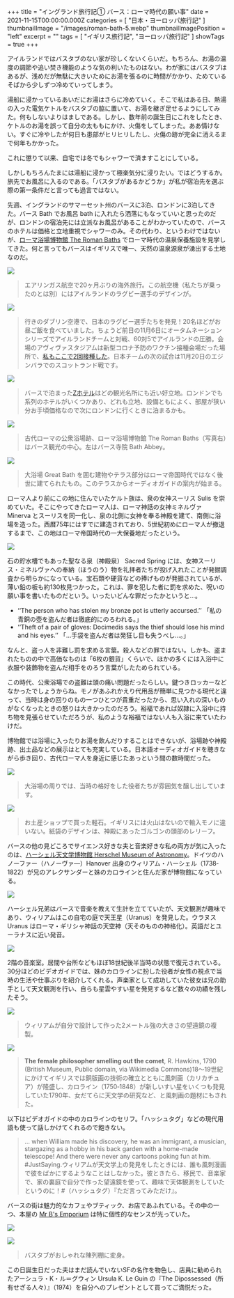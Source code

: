 +++
title = "イングランド旅行記① バース：ローマ時代の願い事"
date = 2021-11-15T00:00:00.000Z
categories = [ "日本・ヨーロッパ旅行記" ]
thumbnailImage = "/images/roman-bath-5.webp"
thumbnailImagePosition = "left"
excerpt = ""
tags = [ "イギリス旅行記", "ヨーロッパ旅行記" ]
showTags = true
+++

アイルランドではバスタブのない家が珍しくないくらいだ。もちろん、お湯の温度の調節や追い焚き機能のような気の利いたものはない。わが家にはバスタブはあるが、浅めだが無駄に大きいためにお湯を張るのに時間がかかり、ためているそばから少しずつ冷めていってしまう。

<!--more-->

湯船に浸かっているあいだにお湯はさらに冷めていく。そこで私はある日、熱湯の入った電気ケトルをバスタブの脇に置いて、お湯を継ぎ足せるようにしてみた。何もしないよりはましである。しかし、数年前の誕生日にこれをしたとき、ケトルのお湯を誤って自分の太ももにかけ、火傷をしてしまった。ああ情けない。すぐに冷やしたが何日も患部がヒリヒリしたし、火傷の跡が完全に消えるまで何年もかかった。

これに懲りて以来、自宅では冬でもシャワーで済ますことにしている。

しかしもちろんたまには湯船に浸かって極楽気分に浸りたい。ではどうするか。旅先でお風呂に入るのである。「バスタブがあるかどうか」が私が宿泊先を選ぶ際の第一条件だと言っても過言ではない。

先週、イングランドのサマーセット州のバースに3泊、ロンドンに3泊してきた。バース Bath でお風呂 bath に入れたら洒落にもなっていいと思ったのだが、ロンドンの宿泊先には立派なお風呂があることがわかっていたので、バースのホテルは価格と立地重視でシャワーのみ。その代わり、というわけではないが、[ローマ浴場博物館 The Roman Baths](https://www.romanbaths.co.uk/) でローマ時代の温泉保養施設を見学してきた。何と言ってもバースはイギリスで唯一、天然の温泉源泉が湧出する土地なのだ。

![](/images/aerlingus-rugby.webp)

> エアリンガス航空で20ヶ月ぶりの海外旅行。この航空機（私たちが乗ったのとは別）にはアイルランドのラグビー選手のデザインが。

![](/images/japanese-rugby-team.webp)

> 行きのダブリン空港で、日本のラグビー選手たちを発見！20名ほどがお昼ご飯を食べていました。ちょうど前日の11月6日にオータムネーションシリーズでアイルランドチームと対戦、60対5でアイルランドの圧勝。会場のアヴィヴァスタジアムは新型コロナ予防のワクチン接種会場だった場所で、[私もここで2回接種した](https://www.riastra.com/2021/06/%E4%B8%80%E5%9B%9E%E7%9B%AE%E3%81%AE%E3%83%AF%E3%82%AF%E3%83%81%E3%83%B3%E6%8E%A5%E7%A8%AE%E3%82%92%E3%81%97%E3%81%A6%E3%81%8D%E3%81%9F/)。日本チームの次の試合は11月20日のエジンバラでのスコットランド戦です。

![](/images/z-hotel.webp)

> バースで泊まった[Zホテル](https://www.thezhotels.com/)はどの観光名所にも近い好立地。ロンドンでも系列のホテルがいくつかあり、どれも立地、設備ともによく、部屋が狭い分お手頃価格なので次にロンドンに行くときに泊まるかも。

![](/images/roman-bath.webp)

> 古代ローマの公衆浴場跡、ローマ浴場博物館 The Roman Baths（写真右）はバース観光の中心。左はバース寺院 Bath Abbey。

![](/images/roman-bath-5.webp)

> 大浴場 Great Bath を囲む建物やテラス部分はローマ帝国時代ではなく後世に建てられたもの。このテラスからオーディオガイドの案内が始まる。

ローマ人より前にこの地に住んでいたケルト族は、泉の女神スーリス Sulis を崇めていた。そこにやってきたローマ人は、ローマ神話の女神ミネルヴァ Minerva とスーリスを同一化し、泉の北側に女神を奉る神殿を建て、南側に浴場を造った。西暦75年にはすでに建造されており、5世紀初めにローマ人が撤退するまで、この地はローマ帝国時代の一大保養地だったという。

![](/images/roman-bath-4.webp)

石の貯水槽でもあった聖なる泉（神殿泉） Sacred Spring には、女神スーリス・ミネルヴァへの奉納（ほうのう）物を礼拝者たちが投げ入れたことが発掘調査から明らかになっている。宝石類や硬貨などの捧げものが発掘されているが、薄い鉛の板も約130枚見つかった。これは、罪を犯した者に罰を求めた、呪いの願い事を書いたものだという。いったいどんな罪だったかというと...。

* ‘‘The person who has stolen my bronze pot is utterly accursed.’’ 「私の青銅の壺を盗んだ者は徹底的にのろわれる。」
* ‘‘Theft of a pair of gloves: Docimedis says the thief should lose his mind and his eyes.’’ 「...手袋を盗んだ者は発狂し目も失うべし…。」

なんと、盗っ人を非難し罰を求める言葉。殺人などの罪ではない。しかも、盗まれたものの中で高価なものは「6枚の銀貨」くらいで、ほかの多くには入浴中に衣服や装飾物を盗んだ相手をのろう言葉がしたためられている。

この時代、公衆浴場での盗難は頭の痛い問題だったらしい。鍵つきロッカーなどなかったでしょうからね。モノがあふれかえり代用品が簡単に見つかる現代と違って、当時は身の回りのもの一つひとつが貴重だったから、思い入れの深いものがなくなったときの怒りは大きかったのだろう。裕福であれば奴隷に入浴中に持ち物を見張らせていただろうが、私のような裕福ではない人も入浴に来ていたわけだ。

博物館では浴場に入ったりお湯を飲んだりすることはできないが、浴場跡や神殿跡、出土品などの展示はとても充実している。日本語オーディオガイドを聴きながら歩き回り、古代ローマ人を身近に感じたあっという間の数時間だった。

![](/images/roman-bath-3.webp)

> 大浴場の周りでは、当時の格好をした役者たちが雰囲気を醸し出しています。

![](/images/roman-bath-omiyage.webp)

> お土産ショップで買った軽石。イギリスには火山はないので輸入モノに違いない。紙袋のデザインは、神殿にあったゴルゴンの頭部のレリーフ。

バースの他の見どころでサイエンス好きな夫と音楽好きな私の両方が気に入ったのは、[ハーシェル天文学博物館 Herschel Museum of Astronomy](https://herschelmuseum.org.uk/)。ドイツのハノーファー（ハノーヴァ―）Hanover 出身のウィリアム・ハーシェル（1738‐1822）が兄のアレクサンダーと妹のカロラインと住んだ家が博物館になっている。

![](/images/herschel-museum-2.webp)

ハーシェル兄弟はバースで音楽を教えて生計を立てていたが、天文観測が趣味であり、ウィリアムはこの自宅の庭で天王星（Uranus）を発見した。ウラヌス Uranus はローマ・ギリシャ神話の天空神（天そのものの神格化）。英語だとユーラナスに近い発音。

![](/images/herschel-museum-1.webp)

2階の音楽室。居間や台所などもほぼ18世紀後半当時の状態で復元されている。30分ほどのビデオガイドでは、妹のカロラインに扮した役者が女性の視点で当時の生活や仕事ぶりを紹介してくれる。声楽家として成功していた彼女は兄の助手として天文観測を行い、自らも星雲やすい星を発見するなど数々の功績を残したそう。

![](/images/herschel-museum-3.webp)

> ウィリアムが自分で設計して作った2メートル強の大きさの望遠鏡の複製。

![](/images/the_female_philosopher-_smelling_out_the_comet.webp)

> **The female philosopher smelling out the comet**, R. Hawkins, 1790 (British Museum, Public domain, via Wikimedia Commons)18～19世紀にかけてイギリスでは銅版画の技術の確立とともに風刺画（カリカチュア）が隆盛し、カロライン（1750‐1848）が新しいすい星をいくつも発見していた1790年、女だてらに天文学の研究など、と風刺画の題材にもされた。

以下はビデオガイドの中のカロラインのセリフ。「ハッシュタグ」などの現代用語も使って話しかけてくれるので飽きない。

> ... when William made his discovery, he was an immigrant, a musician, stargazing as a hobby in his back garden with a home-made telescope! And there were never any cartoons poking fun at him. #JustSaying.ウィリアムが天文学上の発見をしたときには、誰も風刺漫画で彼をばかにするようなことはしなかった。彼ときたら、移民で、音楽家で、家の裏庭で自分で作った望遠鏡を使って、趣味で天体観測をしていたというのに！#（ハッシュタグ）『ただ言ってみただけ』。

バースの街は魅力的なカフェやブティック、お店であふれている。その中の一つ、本屋の [Mr B's Emporium](https://mrbsemporium.com/) は特に個性的なセンスが光っていた。

![](/images/mr-b-emporium-2.webp)

![](/images/mr-b-emporium-1.webp)

> バスタブがおしゃれな陳列棚に変身。

この日誕生日だった夫はまだ読んでいないSFの名作を物色し、店員に勧められたアーシュラ・K・ル＝グウィン Ursula K. Le Guin の『The Dipossessed（所有せざる人々）』（1974）を自分へのプレゼントとして買ってご満悦だった。
